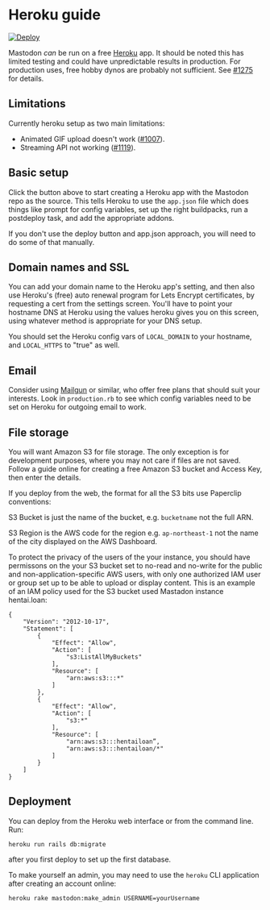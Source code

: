 Heroku guide
============

[![Deploy](https://www.herokucdn.com/deploy/button.svg)](https://dashboard.heroku.com/new?button-url=https://github.com/tootsuite/mastodon&template=https://github.com/tootsuite/mastodon)

Mastodon _can_ be run on a free [Heroku](https://heroku.com) app. It should be
noted this has limited testing and could have unpredictable results in 
production. For production uses, free hobby dynos are probably not sufficient. 
See [#1275](https://github.com/tootsuite/mastodon/issues/1275) for details.

## Limitations

Currently heroku setup as two main limitations:

- Animated GIF upload doesn't work ([#1007](https://github.com/tootsuite/mastodon/issues/1007)).
- Streaming API not working ([#1119](https://github.com/tootsuite/mastodon/issues/1119)).

## Basic setup

Click the button above to start creating a Heroku app with the Mastodon repo as
the source. This tells Heroku to use the `app.json` file which does things like
prompt for config variables, set up the right buildpacks, run a postdeploy task,
and add the appropriate addons.

If you don't use the deploy button and app.json approach, you will need to do
some of that manually.

## Domain names and SSL

You can add your domain name to the Heroku app's setting, and then also use
Heroku's (free) auto renewal program for Lets Encrypt certificates, by
requesting a cert from the settings screen. You'll have to point your hostname
DNS at Heroku using the values heroku gives you on this screen, using whatever
method is appropriate for your DNS setup.

You should set the Heroku config vars of `LOCAL_DOMAIN` to your hostname, and
`LOCAL_HTTPS` to "true" as well.

## Email

Consider using [Mailgun](https://mailgun.com) or similar, who offer free plans
that should suit your interests. Look in `production.rb` to see which config
variables need to be set on Heroku for outgoing email to work.

## File storage

You will want Amazon S3 for file storage. The only exception is for development
purposes, where you may not care if files are not saved. Follow a guide online
for creating a free Amazon S3 bucket and Access Key, then enter the details.

If you deploy from the web, the format for all the S3 bits use Paperclip conventions:

S3 Bucket is just the name of the bucket, e.g. `bucketname` not the full ARN.

S3 Region is the AWS code for the region e.g. `ap-northeast-1` not the name of the city displayed on the AWS Dashboard.

To protect the privacy of the users of the your instance, you should have permissons on the your S3 bucket set to no-read and no-write for the public and non-application-specific AWS users, with only one authorized IAM user or group set up to be able to upload or display content. This is an example of an IAM policy used for the S3 bucket used Mastadon instance hentai.loan:

    {
        "Version": "2012-10-17",
        "Statement": [
            {
                "Effect": "Allow",
                "Action": [
                    "s3:ListAllMyBuckets"
                ],
                "Resource": [
                    "arn:aws:s3:::*"
                ]
            },
            {
                "Effect": "Allow",
                "Action": [
                    "s3:*"
                ],
                "Resource": [
                    "arn:aws:s3:::hentailoan”,
                    "arn:aws:s3:::hentailoan/*"
                ]
            }
        ]
    }


## Deployment

You can deploy from the Heroku web interface or from the command line. Run:

  `heroku run rails db:migrate`

after you first deploy to set up the first database.

To make yourself an admin, you may need to use the `heroku` CLI application after creating an account online:

  `heroku rake mastodon:make_admin USERNAME=yourUsername`
